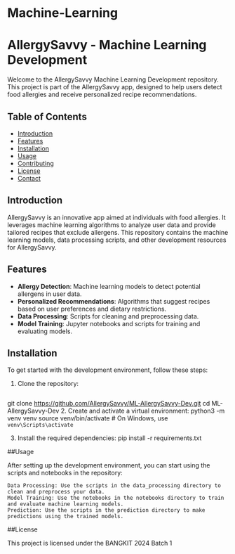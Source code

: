 # Machine-Learning

# AllergySavvy - Machine Learning Development

Welcome to the AllergySavvy Machine Learning Development repository. This project is part of the AllergySavvy app, designed to help users detect food allergies and receive personalized recipe recommendations.

## Table of Contents
- [Introduction](#introduction)
- [Features](#features)
- [Installation](#installation)
- [Usage](#usage)
- [Contributing](#contributing)
- [License](#license)
- [Contact](#contact)

## Introduction

AllergySavvy is an innovative app aimed at individuals with food allergies. It leverages machine learning algorithms to analyze user data and provide tailored recipes that exclude allergens. This repository contains the machine learning models, data processing scripts, and other development resources for AllergySavvy.

## Features

- **Allergy Detection**: Machine learning models to detect potential allergens in user data.
- **Personalized Recommendations**: Algorithms that suggest recipes based on user preferences and dietary restrictions.
- **Data Processing**: Scripts for cleaning and preprocessing data.
- **Model Training**: Jupyter notebooks and scripts for training and evaluating models.

## Installation

To get started with the development environment, follow these steps:

1. Clone the repository:
   ```sh
  git clone https://github.com/AllergySavvy/ML-AllergySavvy-Dev.git
  cd ML-AllergySavvy-Dev
2. Create and activate a virtual environment:
  python3 -m venv venv
  source venv/bin/activate  # On Windows, use `venv\Scripts\activate`

3. Install the required dependencies:
   pip install -r requirements.txt


##Usage

After setting up the development environment, you can start using the scripts and notebooks in the repository:

    Data Processing: Use the scripts in the data_processing directory to clean and preprocess your data.
    Model Training: Use the notebooks in the notebooks directory to train and evaluate machine learning models.
    Prediction: Use the scripts in the prediction directory to make predictions using the trained models.

##License

This project is licensed under the BANGKIT 2024 Batch 1
